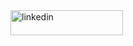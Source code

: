 <!-- ### Hi there 👋 -->

<!--
**vishalpatel0/vishalpatel0** is a ✨ _special_ ✨ repository because its `README.md` (this file) appears on your GitHub profile.

Here are some ideas to get you started:

- 🔭 I’m currently working on ...
- 🌱 I’m currently learning ...
- 👯 I’m looking to collaborate on ...
- 🤔 I’m looking for help with ...
- 💬 Ask me about ...
- 📫 How to reach me: ...
- 😄 Pronouns: ...
- ⚡ Fun fact: ...
-->

 <a href="https://www.linkedin.com/in/vishal-patel-53037673/">
    <img src="https://icon-library.com/images/small-linkedin-icon/small-linkedin-icon-14.jpg" alt="linkedin" style="width:180px;height:40px;">
    </a>
